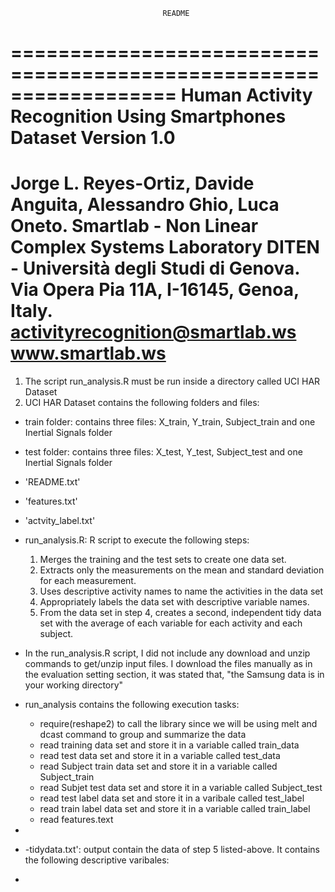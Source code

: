                                       README

==================================================================
Human Activity Recognition Using Smartphones Dataset
Version 1.0
==================================================================
Jorge L. Reyes-Ortiz, Davide Anguita, Alessandro Ghio, Luca Oneto.
Smartlab - Non Linear Complex Systems Laboratory
DITEN - Università degli Studi di Genova.
Via Opera Pia 11A, I-16145, Genoa, Italy.
activityrecognition@smartlab.ws
www.smartlab.ws
==================================================================

1. The script run_analysis.R must be run inside a directory called UCI HAR Dataset 
2. UCI HAR Dataset contains the following folders and files:
  -  train folder: contains three files: X_train, Y_train, Subject_train and one Inertial Signals folder
  - test folder: contains three files: X_test, Y_test, Subject_test and one Inertial Signals folder
  - 'README.txt'
  - 'features.txt'
  - 'actvity_label.txt'
  - run_analysis.R: R script to execute the following steps:

    1.	Merges the training and the test sets to create one data set.
    2.	Extracts only the measurements on the mean and standard deviation for each measurement. 
    3.	Uses descriptive activity names to name the activities in the data set
    4.	Appropriately labels the data set with descriptive variable names. 
    5.	From the data set in step 4, creates a second, independent tidy data set with the average of each 
        variable for each activity and each subject.

- In the run_analysis.R script, I did not include any download and unzip commands to get/unzip input files. I download the 
  files manually as in the evaluation setting section, it was stated that, "the Samsung data is in your working directory"  
- run_analysis contains the following execution tasks:
   - require(reshape2) to call the library since we will be using melt and dcast command to group and summarize the data
   - read training data set and store it in a variable called train_data
   - read test data set and store it in a variable called test_data
   - read Subject train data set and store it in a variable called Subject_train
   - read Subjet test data set and store it in a variable called Subject_test
   - read test label data set and store it in a varibale called test_label
   - read train label data set and store it in a variable called train_label
   - read features.text
- 

- -tidydata.txt': output contain the data of step 5 listed-above. It contains the following descriptive varibales:
- 


